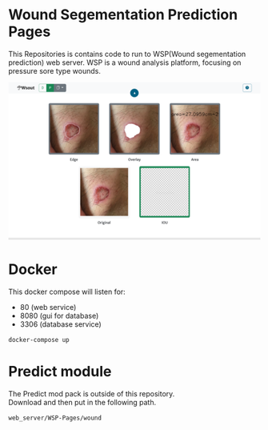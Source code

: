 # Wound Segementation Prediction Pages

This Repositories is contains code to run to WSP(Wound segementation prediction) web server.
WSP is a wound analysis platform, focusing on pressure sore type wounds.

![](https://github.com/Hotshot824/WSP-Pages/blob/main/img/paint_example.png?raw=true)

# Docker
This docker compose will listen for:
* 80 (web service)
* 8080 (gui for database)
* 3306 (database service)
```
docker-compose up
```

# Predict module
The Predict mod pack is outside of this repository. \
Download and then put in the following path.
```
web_server/WSP-Pages/wound
```
